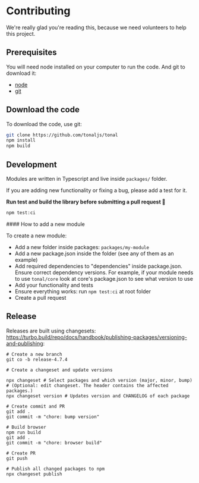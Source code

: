 # Contributing

We're really glad you're reading this, because we need volunteers to help this project.

## Prerequisites

You will need node installed on your computer to run the code. And git to download it:

- [node](https://nodejs.org/en/download/)
- [git](https://git-scm.com/book/en/v2/Getting-Started-Installing-Git)

## Download the code

To download the code, use git:

```bash
git clone https://github.com/tonaljs/tonal
npm install
npm build
```

## Development

Modules are written in Typescript and live inside `packages/` folder.

If you are adding new functionality or fixing a bug, please add a test for it.

**Run test and build the library before submitting a pull request :pray:**

```bash
npm test:ci
```

#### How to add a new module

To create a new module:

- Add a new folder inside packages: `packages/my-module`
- Add a new package.json inside the folder (see any of them as an example)
- Add required dependencies to "dependencies" inside package.json. Ensure correct dependency versions. For example, if your module needs to use `tonal/core` look at core's package.json to see what version to use
- Add your functionality and tests
- Ensure everything works: run `npm test:ci` at root folder
- Create a pull request

## Release

Releases are built using changesets: https://turbo.build/repo/docs/handbook/publishing-packages/versioning-and-publishing:

```
# Create a new branch
git co -b release-4.7.4

# Create a changeset and update versions

npx changeset # Select packages and which version (major, minor, bump)
# (Optional: edit changeset. The header contains the affected packages.)
npx changeset version # Updates version and CHANGELOG of each package

# Create commit and PR
git add .
git commit -m "chore: bump version"

# Build browser
npm run build
git add .
git commit -m "chore: browser build"

# Create PR
git push

# Publish all changed packages to npm
npx changeset publish
```
